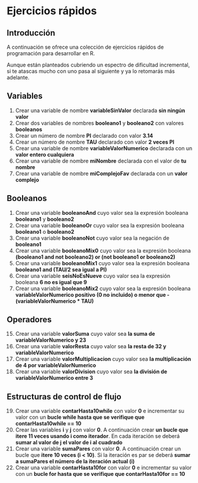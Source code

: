 # Ejercicios rápidos

## Introducción

A continuación se ofrece una colección de ejercicios rápidos de programación para desarrollar en R.

Aunque están planteados cubriendo un espectro de dificultad incremental, si te atascas mucho con uno pasa al siguiente y ya lo retomarás más adelante.

## Variables

1. Crear una variable de nombre **variableSinValor** declarada **sin ningún valor**
2. Crear dos variables de nombres **booleano1** y **booleano2** con valores **booleanos**
3. Crear un número de nombre **PI** declarado con valor **3.14**
4. Crear un número de nombre **TAU** declarado con valor **2 veces PI**
5. Crear una variable de nombre **variableValorNumerico** declarada con un **valor entero cualquiera**
6. Crear una variable de nombre **miNombre** declarada con el valor de **tu nombre**
7. Crear una variable de nombre **miComplejoFav** declarada con un **valor complejo**

## Booleanos

1. Crear una variable **booleanoAnd** cuyo valor sea la expresión booleana **booleano1** y **booleano2**
2. Crear una variable **booleanoOr** cuyo valor sea la expresión booleana **booleano1** o **booleano2**
3. Crear una variable **booleanoNot** cuyo valor sea la negación de **booleano1**
4. Crear una variable **booleanoMix0** cuyo valor sea la expresión booleana **(booleano1 and not booleano2) or (not booleano1 or booleano2)**
5. Crear una variable **booleanoMix1** cuyo valor sea la expresión booleana **booleano1 and (TAU/2 sea igual a PI)**
6. Crear una variable **seisNoEsNueve** cuyo valor sea la expresión booleana **6 no es igual que 9**
7. Crear una variable **booleanoMix2** cuyo valor sea la expresión booleana **variableValorNumerico positivo (0 no incluido) o menor que -(variableValorNumerico * TAU)**

## Operadores

15. Crear una variable **valorSuma** cuyo valor sea **la suma de variableValorNumerico y 23**
16. Crear una variable **valorResta** cuyo valor sea **la resta de 32 y variableValorNumerico**
17. Crear una variable **valorMultiplicacion** cuyo valor sea **la multiplicación de 4 por variableValorNumerico**
18. Crear una variable **valorDivision** cuyo valor sea **la división de variableValorNumerico entre 3**

## Estructuras de control de flujo

19. Crear una variable **contarHasta10while** con valor **0** e incrementar su valor con un **bucle while hasta que se verifique que contarHasta10while == 10** 
20. Crear las variables **i** y **j** con valor **0**. A continuación crear **un bucle que itere 11 veces usando i como iterador**. En cada iteración se deberá **sumar al valor de j el valor de i al cuadrado**
21. Crear una variable **sumaPares** con valor **0**. A continuación crear un bucle que **itere 10 veces (i < 10)**. Si la iteración es par se deberá **sumar a sumaPares el número de la iteración actual (i)**
22. Crear una variable **contarHasta10for** con valor **0** e incrementar su valor con un **bucle for hasta que se verifique que contarHasta10for == 10**